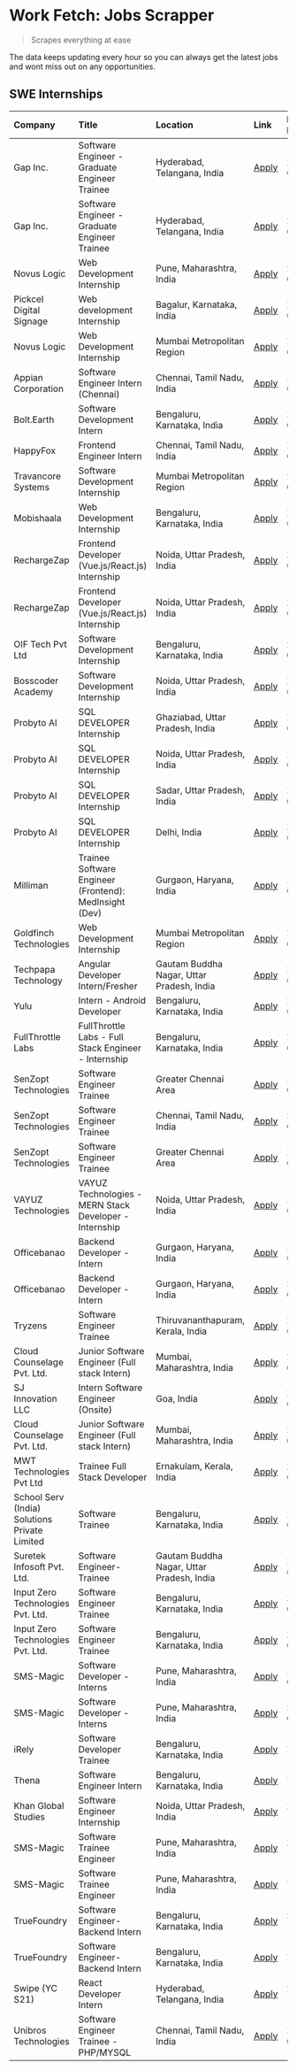 # Work Fetch: Jobs Scrapper
> Scrapes everything at ease

The data keeps updating every hour so you can always get the latest jobs and wont miss out on any opportunities.

## SWE Internships
<!--START_SECTION:workfetch-->
| Company                                       | Title                                                  | Location                                  | Link                                                                                                                                                                                                                                                                         | Date Posted   |
|:----------------------------------------------|:-------------------------------------------------------|:------------------------------------------|:-----------------------------------------------------------------------------------------------------------------------------------------------------------------------------------------------------------------------------------------------------------------------------|:--------------|
| Gap Inc.                                      | Software Engineer - Graduate Engineer Trainee          | Hyderabad, Telangana, India               | [Apply](https://in.linkedin.com/jobs/view/software-engineer-graduate-engineer-trainee-at-gap-inc-3853818960?position=28&pageNum=0&refId=ZRs1DZeGOHrEXYHCV9W2mw%3D%3D&trackingId=o49wmnQJMDMRagkPfcdqgQ%3D%3D&trk=public_jobs_jserp-result_search-card)                       | 2024-03-12    |
| Gap Inc.                                      | Software Engineer - Graduate Engineer Trainee          | Hyderabad, Telangana, India               | [Apply](https://in.linkedin.com/jobs/view/software-engineer-graduate-engineer-trainee-at-gap-inc-3853818960?position=3&pageNum=2&refId=4CgC%2BZRbe30LHeQdSfWXzg%3D%3D&trackingId=Gotz6cijYC%2Fhgxg94CyUiA%3D%3D&trk=public_jobs_jserp-result_search-card)                    | 2024-03-12    |
| Novus Logic                                   | Web Development Internship                             | Pune, Maharashtra, India                  | [Apply](https://in.linkedin.com/jobs/view/web-development-internship-at-novus-logic-3850815684?position=41&pageNum=0&refId=ZRs1DZeGOHrEXYHCV9W2mw%3D%3D&trackingId=mIqbQw8AbDL0rRPdIgQjMg%3D%3D&trk=public_jobs_jserp-result_search-card)                                    | 2024-03-08    |
| Pickcel Digital Signage                       | Web development Internship                             | Bagalur, Karnataka, India                 | [Apply](https://in.linkedin.com/jobs/view/web-development-internship-at-pickcel-digital-signage-3849506118?position=44&pageNum=0&refId=ZRs1DZeGOHrEXYHCV9W2mw%3D%3D&trackingId=eQ%2Fg2kiJDglYyUKV5c4CBw%3D%3D&trk=public_jobs_jserp-result_search-card)                      | 2024-03-08    |
| Novus Logic                                   | Web Development Internship                             | Mumbai Metropolitan Region                | [Apply](https://in.linkedin.com/jobs/view/web-development-internship-at-novus-logic-3850818621?position=45&pageNum=0&refId=ZRs1DZeGOHrEXYHCV9W2mw%3D%3D&trackingId=XmoVOa2If3XyB6D6lR1%2BmA%3D%3D&trk=public_jobs_jserp-result_search-card)                                  | 2024-03-08    |
| Appian Corporation                            | Software Engineer Intern (Chennai)                     | Chennai, Tamil Nadu, India                | [Apply](https://in.linkedin.com/jobs/view/software-engineer-intern-chennai-at-appian-corporation-3848335036?position=3&pageNum=0&refId=ZRs1DZeGOHrEXYHCV9W2mw%3D%3D&trackingId=YVvV73IwhGF0VLf%2B%2Fc3e6w%3D%3D&trk=public_jobs_jserp-result_search-card)                    | 2024-03-07    |
| Bolt.Earth                                    | Software Development Intern                            | Bengaluru, Karnataka, India               | [Apply](https://in.linkedin.com/jobs/view/software-development-intern-at-bolt-earth-3849437038?position=22&pageNum=0&refId=ZRs1DZeGOHrEXYHCV9W2mw%3D%3D&trackingId=l9QuPvdNxtrcvkEre%2FIAng%3D%3D&trk=public_jobs_jserp-result_search-card)                                  | 2024-03-07    |
| HappyFox                                      | Frontend Engineer Intern                               | Chennai, Tamil Nadu, India                | [Apply](https://in.linkedin.com/jobs/view/frontend-engineer-intern-at-happyfox-3848357951?position=40&pageNum=0&refId=ZRs1DZeGOHrEXYHCV9W2mw%3D%3D&trackingId=o4KeXTLa28PCxrBgVKrdHw%3D%3D&trk=public_jobs_jserp-result_search-card)                                         | 2024-03-07    |
| Travancore Systems                            | Software Development Internship                        | Mumbai Metropolitan Region                | [Apply](https://in.linkedin.com/jobs/view/software-development-internship-at-travancore-systems-3847706952?position=10&pageNum=0&refId=ZRs1DZeGOHrEXYHCV9W2mw%3D%3D&trackingId=j20aaXcQcX4njK21VE4gVw%3D%3D&trk=public_jobs_jserp-result_search-card)                        | 2024-03-05    |
| Mobishaala                                    | Web Development Internship                             | Bengaluru, Karnataka, India               | [Apply](https://in.linkedin.com/jobs/view/web-development-internship-at-mobishaala-3847710287?position=17&pageNum=0&refId=ZRs1DZeGOHrEXYHCV9W2mw%3D%3D&trackingId=mngKTEXjihhoZ6672PoJaQ%3D%3D&trk=public_jobs_jserp-result_search-card)                                     | 2024-03-05    |
| RechargeZap                                   | Frontend Developer  (Vue.js/React.js) Internship       | Noida, Uttar Pradesh, India               | [Apply](https://in.linkedin.com/jobs/view/frontend-developer-vue-js-react-js-internship-at-rechargezap-3847708827?position=33&pageNum=0&refId=ZRs1DZeGOHrEXYHCV9W2mw%3D%3D&trackingId=Uh4INSkb4kblMCC2fPfnbA%3D%3D&trk=public_jobs_jserp-result_search-card)                 | 2024-03-05    |
| RechargeZap                                   | Frontend Developer  (Vue.js/React.js) Internship       | Noida, Uttar Pradesh, India               | [Apply](https://in.linkedin.com/jobs/view/frontend-developer-vue-js-react-js-internship-at-rechargezap-3847708827?position=8&pageNum=2&refId=4CgC%2BZRbe30LHeQdSfWXzg%3D%3D&trackingId=zYPDexYkl%2BbNV%2Fgg6RO91A%3D%3D&trk=public_jobs_jserp-result_search-card)            | 2024-03-05    |
| OIF Tech Pvt Ltd                              | Software Development Internship                        | Bengaluru, Karnataka, India               | [Apply](https://in.linkedin.com/jobs/view/software-development-internship-at-oif-tech-pvt-ltd-3846326596?position=5&pageNum=0&refId=ZRs1DZeGOHrEXYHCV9W2mw%3D%3D&trackingId=2RYDGbwglBv%2BLw04zqsYag%3D%3D&trk=public_jobs_jserp-result_search-card)                         | 2024-03-04    |
| Bosscoder Academy                             | Software Development Internship                        | Noida, Uttar Pradesh, India               | [Apply](https://in.linkedin.com/jobs/view/software-development-internship-at-bosscoder-academy-3846323827?position=16&pageNum=0&refId=ZRs1DZeGOHrEXYHCV9W2mw%3D%3D&trackingId=PBiGujKnycS%2Fmpq5%2Bhxllg%3D%3D&trk=public_jobs_jserp-result_search-card)                     | 2024-03-04    |
| Probyto AI                                    | SQL DEVELOPER Internship                               | Ghaziabad, Uttar Pradesh, India           | [Apply](https://in.linkedin.com/jobs/view/sql-developer-internship-at-probyto-ai-3846327640?position=43&pageNum=0&refId=ZRs1DZeGOHrEXYHCV9W2mw%3D%3D&trackingId=3wR54a2dNA3e4Fn%2F1HhYMQ%3D%3D&trk=public_jobs_jserp-result_search-card)                                     | 2024-03-04    |
| Probyto AI                                    | SQL DEVELOPER Internship                               | Noida, Uttar Pradesh, India               | [Apply](https://in.linkedin.com/jobs/view/sql-developer-internship-at-probyto-ai-3846328520?position=46&pageNum=0&refId=ZRs1DZeGOHrEXYHCV9W2mw%3D%3D&trackingId=rYBkNNOSVofrH%2Fi0Q4YeYA%3D%3D&trk=public_jobs_jserp-result_search-card)                                     | 2024-03-04    |
| Probyto AI                                    | SQL DEVELOPER Internship                               | Sadar, Uttar Pradesh, India               | [Apply](https://in.linkedin.com/jobs/view/sql-developer-internship-at-probyto-ai-3846329214?position=48&pageNum=0&refId=ZRs1DZeGOHrEXYHCV9W2mw%3D%3D&trackingId=Kg16l8n%2BVe6wcTzJleoB5g%3D%3D&trk=public_jobs_jserp-result_search-card)                                     | 2024-03-04    |
| Probyto AI                                    | SQL DEVELOPER Internship                               | Delhi, India                              | [Apply](https://in.linkedin.com/jobs/view/sql-developer-internship-at-probyto-ai-3846324863?position=53&pageNum=0&refId=ZRs1DZeGOHrEXYHCV9W2mw%3D%3D&trackingId=SO%2BD2A3mpd5%2B8SWpHsS7CQ%3D%3D&trk=public_jobs_jserp-result_search-card)                                   | 2024-03-04    |
| Milliman                                      | Trainee Software Engineer (Frontend): MedInsight (Dev) | Gurgaon, Haryana, India                   | [Apply](https://in.linkedin.com/jobs/view/trainee-software-engineer-frontend-medinsight-dev-at-milliman-3792874280?position=8&pageNum=0&refId=ZRs1DZeGOHrEXYHCV9W2mw%3D%3D&trackingId=zbgVu7ZCpW0qP%2B2Sdtmr9Q%3D%3D&trk=public_jobs_jserp-result_search-card)               | 2024-03-01    |
| Goldfinch Technologies                        | Web Development Internship                             | Mumbai Metropolitan Region                | [Apply](https://in.linkedin.com/jobs/view/web-development-internship-at-goldfinch-technologies-3837823879?position=39&pageNum=0&refId=ZRs1DZeGOHrEXYHCV9W2mw%3D%3D&trackingId=snuG54caQFBsoBCG%2BIaphA%3D%3D&trk=public_jobs_jserp-result_search-card)                       | 2024-02-22    |
| Techpapa Technology                           | Angular Developer Intern/Fresher                       | Gautam Buddha Nagar, Uttar Pradesh, India | [Apply](https://in.linkedin.com/jobs/view/angular-developer-intern-fresher-at-techpapa-technology-3834305862?position=57&pageNum=0&refId=ZRs1DZeGOHrEXYHCV9W2mw%3D%3D&trackingId=gJtoO18JDOyOd%2F7%2FhIGRoQ%3D%3D&trk=public_jobs_jserp-result_search-card)                  | 2024-02-20    |
| Yulu                                          | Intern - Android Developer                             | Bengaluru, Karnataka, India               | [Apply](https://in.linkedin.com/jobs/view/intern-android-developer-at-yulu-3834459982?position=50&pageNum=0&refId=ZRs1DZeGOHrEXYHCV9W2mw%3D%3D&trackingId=Z5jx40H4qvnnOePHBukhiw%3D%3D&trk=public_jobs_jserp-result_search-card)                                             | 2024-02-19    |
| FullThrottle Labs                             | FullThrottle Labs - Full Stack Engineer - Internship   | Bengaluru, Karnataka, India               | [Apply](https://in.linkedin.com/jobs/view/fullthrottle-labs-full-stack-engineer-internship-at-fullthrottle-labs-3829636016?position=54&pageNum=0&refId=ZRs1DZeGOHrEXYHCV9W2mw%3D%3D&trackingId=ZmeTfdBLBKcBs9%2F%2F2GmTmg%3D%3D&trk=public_jobs_jserp-result_search-card)    | 2024-02-17    |
| SenZopt Technologies                          | Software Engineer Trainee                              | Greater Chennai Area                      | [Apply](https://in.linkedin.com/jobs/view/software-engineer-trainee-at-senzopt-technologies-3827688781?position=35&pageNum=0&refId=ZRs1DZeGOHrEXYHCV9W2mw%3D%3D&trackingId=g8d%2FC5RamAcr3TvY1lv72A%3D%3D&trk=public_jobs_jserp-result_search-card)                          | 2024-02-12    |
| SenZopt Technologies                          | Software Engineer Trainee                              | Chennai, Tamil Nadu, India                | [Apply](https://in.linkedin.com/jobs/view/software-engineer-trainee-at-senzopt-technologies-3827686880?position=49&pageNum=0&refId=ZRs1DZeGOHrEXYHCV9W2mw%3D%3D&trackingId=KOyR2DQ0RgScV4RgXE1PNw%3D%3D&trk=public_jobs_jserp-result_search-card)                            | 2024-02-12    |
| SenZopt Technologies                          | Software Engineer Trainee                              | Greater Chennai Area                      | [Apply](https://in.linkedin.com/jobs/view/software-engineer-trainee-at-senzopt-technologies-3827688781?position=10&pageNum=2&refId=4CgC%2BZRbe30LHeQdSfWXzg%3D%3D&trackingId=awqushE0Dr61j%2BBF6MWRjA%3D%3D&trk=public_jobs_jserp-result_search-card)                        | 2024-02-12    |
| VAYUZ Technologies                            | VAYUZ Technologies - MERN Stack Developer - Internship | Noida, Uttar Pradesh, India               | [Apply](https://in.linkedin.com/jobs/view/vayuz-technologies-mern-stack-developer-internship-at-vayuz-technologies-3822619356?position=58&pageNum=0&refId=ZRs1DZeGOHrEXYHCV9W2mw%3D%3D&trackingId=%2FEFrg%2BqL1ub0fGRlL0UvsA%3D%3D&trk=public_jobs_jserp-result_search-card) | 2024-02-10    |
| Officebanao                                   | Backend Developer - Intern                             | Gurgaon, Haryana, India                   | [Apply](https://in.linkedin.com/jobs/view/backend-developer-intern-at-officebanao-3814263731?position=26&pageNum=0&refId=ZRs1DZeGOHrEXYHCV9W2mw%3D%3D&trackingId=RYJjc2uaBYUebGRXWnLdyA%3D%3D&trk=public_jobs_jserp-result_search-card)                                      | 2024-01-31    |
| Officebanao                                   | Backend Developer - Intern                             | Gurgaon, Haryana, India                   | [Apply](https://in.linkedin.com/jobs/view/backend-developer-intern-at-officebanao-3814263731?position=1&pageNum=2&refId=4CgC%2BZRbe30LHeQdSfWXzg%3D%3D&trackingId=h%2BG0%2BWCQYPSVrVG9fn%2FaAg%3D%3D&trk=public_jobs_jserp-result_search-card)                               | 2024-01-31    |
| Tryzens                                       | Software Engineer Trainee                              | Thiruvananthapuram, Kerala, India         | [Apply](https://in.linkedin.com/jobs/view/software-engineer-trainee-at-tryzens-3809363491?position=36&pageNum=0&refId=ZRs1DZeGOHrEXYHCV9W2mw%3D%3D&trackingId=ndcr5XK2Nf%2F%2Bq%2Bc6DbWK8w%3D%3D&trk=public_jobs_jserp-result_search-card)                                   | 2024-01-18    |
| Cloud Counselage Pvt. Ltd.                    | Junior Software Engineer (Full stack Intern)           | Mumbai, Maharashtra, India                | [Apply](https://in.linkedin.com/jobs/view/junior-software-engineer-full-stack-intern-at-cloud-counselage-pvt-ltd-3803132814?position=27&pageNum=0&refId=ZRs1DZeGOHrEXYHCV9W2mw%3D%3D&trackingId=FNo1bRUD8sAxXxDpNqBPbg%3D%3D&trk=public_jobs_jserp-result_search-card)       | 2024-01-11    |
| SJ Innovation LLC                             | Intern Software Engineer (Onsite)                      | Goa, India                                | [Apply](https://in.linkedin.com/jobs/view/intern-software-engineer-onsite-at-sj-innovation-llc-3799959011?position=37&pageNum=0&refId=ZRs1DZeGOHrEXYHCV9W2mw%3D%3D&trackingId=Z8qqW1a2VKW3vwEQo06NfA%3D%3D&trk=public_jobs_jserp-result_search-card)                         | 2024-01-11    |
| Cloud Counselage Pvt. Ltd.                    | Junior Software Engineer (Full stack Intern)           | Mumbai, Maharashtra, India                | [Apply](https://in.linkedin.com/jobs/view/junior-software-engineer-full-stack-intern-at-cloud-counselage-pvt-ltd-3803132814?position=2&pageNum=2&refId=4CgC%2BZRbe30LHeQdSfWXzg%3D%3D&trackingId=9PZHcSfpkyiOqezvUATnug%3D%3D&trk=public_jobs_jserp-result_search-card)      | 2024-01-11    |
| MWT Technologies Pvt Ltd                      | Trainee Full Stack Developer                           | Ernakulam, Kerala, India                  | [Apply](https://in.linkedin.com/jobs/view/trainee-full-stack-developer-at-mwt-technologies-pvt-ltd-3800921715?position=9&pageNum=0&refId=ZRs1DZeGOHrEXYHCV9W2mw%3D%3D&trackingId=8Q4TJ3X8r%2BEj9L7aURjF2A%3D%3D&trk=public_jobs_jserp-result_search-card)                    | 2024-01-09    |
| School Serv (India) Solutions Private Limited | Software Trainee                                       | Bengaluru, Karnataka, India               | [Apply](https://in.linkedin.com/jobs/view/software-trainee-at-school-serv-india-solutions-private-limited-3800935439?position=20&pageNum=0&refId=ZRs1DZeGOHrEXYHCV9W2mw%3D%3D&trackingId=6AWsudhUQwLs3MS1xYnvuw%3D%3D&trk=public_jobs_jserp-result_search-card)              | 2024-01-09    |
| Suretek Infosoft Pvt. Ltd.                    | Software Engineer-Trainee                              | Gautam Buddha Nagar, Uttar Pradesh, India | [Apply](https://in.linkedin.com/jobs/view/software-engineer-trainee-at-suretek-infosoft-pvt-ltd-3800934643?position=23&pageNum=0&refId=ZRs1DZeGOHrEXYHCV9W2mw%3D%3D&trackingId=bBQaaExnHv%2FQcYwG%2BKe2Tg%3D%3D&trk=public_jobs_jserp-result_search-card)                    | 2024-01-09    |
| Input Zero Technologies Pvt. Ltd.             | Software Engineer Trainee                              | Bengaluru, Karnataka, India               | [Apply](https://in.linkedin.com/jobs/view/software-engineer-trainee-at-input-zero-technologies-pvt-ltd-3800927643?position=32&pageNum=0&refId=ZRs1DZeGOHrEXYHCV9W2mw%3D%3D&trackingId=JdhepOuyCcicW%2BpAgD6OZA%3D%3D&trk=public_jobs_jserp-result_search-card)               | 2024-01-09    |
| Input Zero Technologies Pvt. Ltd.             | Software Engineer Trainee                              | Bengaluru, Karnataka, India               | [Apply](https://in.linkedin.com/jobs/view/software-engineer-trainee-at-input-zero-technologies-pvt-ltd-3800927643?position=7&pageNum=2&refId=4CgC%2BZRbe30LHeQdSfWXzg%3D%3D&trackingId=hCrRdZ3KW4bgdxyfM1nKNQ%3D%3D&trk=public_jobs_jserp-result_search-card)                | 2024-01-09    |
| SMS-Magic                                     | Software Developer -Interns                            | Pune, Maharashtra, India                  | [Apply](https://in.linkedin.com/jobs/view/software-developer-interns-at-sms-magic-3799485343?position=34&pageNum=0&refId=ZRs1DZeGOHrEXYHCV9W2mw%3D%3D&trackingId=%2FV71Y1tjbq6NvolyPAsOMg%3D%3D&trk=public_jobs_jserp-result_search-card)                                    | 2024-01-05    |
| SMS-Magic                                     | Software Developer -Interns                            | Pune, Maharashtra, India                  | [Apply](https://in.linkedin.com/jobs/view/software-developer-interns-at-sms-magic-3799485343?position=9&pageNum=2&refId=4CgC%2BZRbe30LHeQdSfWXzg%3D%3D&trackingId=yMEMXbVW3NpTxPS%2Fnib6OA%3D%3D&trk=public_jobs_jserp-result_search-card)                                   | 2024-01-05    |
| iRely                                         | Software Developer Trainee                             | Bengaluru, Karnataka, India               | [Apply](https://in.linkedin.com/jobs/view/software-developer-trainee-at-irely-3801577534?position=14&pageNum=0&refId=ZRs1DZeGOHrEXYHCV9W2mw%3D%3D&trackingId=1h4%2FsxtUy7DtXyc0OM%2BOHw%3D%3D&trk=public_jobs_jserp-result_search-card)                                      | 2023-12-22    |
| Thena                                         | Software Engineer Intern                               | Bengaluru, Karnataka, India               | [Apply](https://in.linkedin.com/jobs/view/software-engineer-intern-at-thena-3778731751?position=15&pageNum=0&refId=ZRs1DZeGOHrEXYHCV9W2mw%3D%3D&trackingId=4KRxl%2FYIdhGBzkBAua41Ag%3D%3D&trk=public_jobs_jserp-result_search-card)                                          | 2023-12-05    |
| Khan Global Studies                           | Software Engineer Internship                           | Noida, Uttar Pradesh, India               | [Apply](https://in.linkedin.com/jobs/view/software-engineer-internship-at-khan-global-studies-3766942197?position=52&pageNum=0&refId=ZRs1DZeGOHrEXYHCV9W2mw%3D%3D&trackingId=9abL39yfHbAAehLf0OGC0Q%3D%3D&trk=public_jobs_jserp-result_search-card)                          | 2023-11-27    |
| SMS-Magic                                     | Software Trainee Engineer                              | Pune, Maharashtra, India                  | [Apply](https://in.linkedin.com/jobs/view/software-trainee-engineer-at-sms-magic-3761409781?position=30&pageNum=0&refId=ZRs1DZeGOHrEXYHCV9W2mw%3D%3D&trackingId=1ue2xYPIO1xOG6qBX5ntqw%3D%3D&trk=public_jobs_jserp-result_search-card)                                       | 2023-11-16    |
| SMS-Magic                                     | Software Trainee Engineer                              | Pune, Maharashtra, India                  | [Apply](https://in.linkedin.com/jobs/view/software-trainee-engineer-at-sms-magic-3761409781?position=5&pageNum=2&refId=4CgC%2BZRbe30LHeQdSfWXzg%3D%3D&trackingId=kL%2BnekMDTZY3gdWe6tfE2Q%3D%3D&trk=public_jobs_jserp-result_search-card)                                    | 2023-11-16    |
| TrueFoundry                                   | Software Engineer-Backend Intern                       | Bengaluru, Karnataka, India               | [Apply](https://in.linkedin.com/jobs/view/software-engineer-backend-intern-at-truefoundry-3779508170?position=31&pageNum=0&refId=ZRs1DZeGOHrEXYHCV9W2mw%3D%3D&trackingId=fA1QVLijI1kttR0K9fDl7g%3D%3D&trk=public_jobs_jserp-result_search-card)                              | 2023-11-10    |
| TrueFoundry                                   | Software Engineer-Backend Intern                       | Bengaluru, Karnataka, India               | [Apply](https://in.linkedin.com/jobs/view/software-engineer-backend-intern-at-truefoundry-3779508170?position=6&pageNum=2&refId=4CgC%2BZRbe30LHeQdSfWXzg%3D%3D&trackingId=j%2F71VLfZ4Jp6%2BZZpWvD7aw%3D%3D&trk=public_jobs_jserp-result_search-card)                         | 2023-11-10    |
| Swipe (YC S21)                                | React Developer Intern                                 | Hyderabad, Telangana, India               | [Apply](https://in.linkedin.com/jobs/view/react-developer-intern-at-swipe-yc-s21-3737600089?position=18&pageNum=0&refId=ZRs1DZeGOHrEXYHCV9W2mw%3D%3D&trackingId=cxtFvZclu%2FeUYaIfYLja0w%3D%3D&trk=public_jobs_jserp-result_search-card)                                     | 2023-10-13    |
| Unibros Technologies                          | Software Engineer Trainee - PHP/MYSQL                  | Chennai, Tamil Nadu, India                | [Apply](https://in.linkedin.com/jobs/view/software-engineer-trainee-php-mysql-at-unibros-technologies-3656599241?position=38&pageNum=0&refId=ZRs1DZeGOHrEXYHCV9W2mw%3D%3D&trackingId=2oFKCAdwWPTgu0l4vP01mg%3D%3D&trk=public_jobs_jserp-result_search-card)                  | 2023-06-12    |
<!--END_SECTION:workfetch-->
